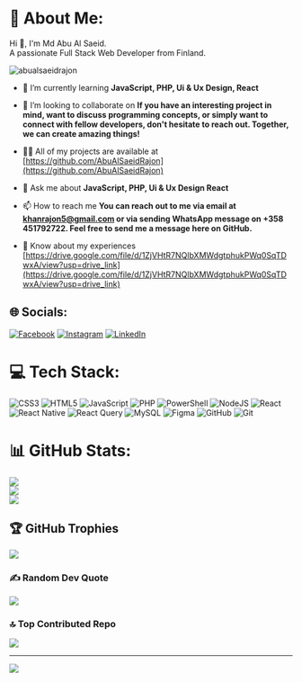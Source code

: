 # 💫 About Me:
Hi 👋, I'm Md Abu Al Saeid.<br>A passionate Full Stack Web Developer from Finland.

<p align="left"> <img src="https://komarev.com/ghpvc/?username=abualsaeidrajon&label=Profile%20views&color=0e75b6&style=flat" alt="abualsaeidrajon" /> </p>

- 🌱 I’m currently learning **JavaScript, PHP, Ui & Ux Design, React**

- 👯 I’m looking to collaborate on **If you have an interesting project in mind, want to discuss programming concepts, or simply want to connect with fellow developers, don't hesitate to reach out. Together, we can create amazing things!**

- 👨‍💻 All of my projects are available at [https://github.com/AbuAlSaeidRajon](https://github.com/AbuAlSaeidRajon)

- 💬 Ask me about **JavaScript, PHP, Ui & Ux Design React**

- 📫 How to reach me **You can reach out to me via email at khanrajon5@gmail.com or via sending WhatsApp message on +358 451792722. Feel free to send me a message here on GitHub.**

- 📄 Know about my experiences [https://drive.google.com/file/d/1ZjVHtR7NQlbXMWdgtphukPWq0SqTDwxA/view?usp=drive_link](https://drive.google.com/file/d/1ZjVHtR7NQlbXMWdgtphukPWq0SqTDwxA/view?usp=drive_link)


## 🌐 Socials:
[![Facebook](https://img.shields.io/badge/Facebook-%231877F2.svg?logo=Facebook&logoColor=white)](https://www.facebook.com/mrrajon.khan) [![Instagram](https://img.shields.io/badge/Instagram-%23E4405F.svg?logo=Instagram&logoColor=white)](https://www.instagram.com/myself_rajon/?hl=en) [![LinkedIn](https://img.shields.io/badge/LinkedIn-%230077B5.svg?logo=linkedin&logoColor=white)](https://www.linkedin.com/in/md-abu-al-saeid-b4a306290/) 

# 💻 Tech Stack:
![CSS3](https://img.shields.io/badge/css3-%231572B6.svg?style=for-the-badge&logo=css3&logoColor=white) ![HTML5](https://img.shields.io/badge/html5-%23E34F26.svg?style=for-the-badge&logo=html5&logoColor=white) ![JavaScript](https://img.shields.io/badge/javascript-%23323330.svg?style=for-the-badge&logo=javascript&logoColor=%23F7DF1E) ![PHP](https://img.shields.io/badge/php-%23777BB4.svg?style=for-the-badge&logo=php&logoColor=white) ![PowerShell](https://img.shields.io/badge/PowerShell-%235391FE.svg?style=for-the-badge&logo=powershell&logoColor=white) ![NodeJS](https://img.shields.io/badge/node.js-6DA55F?style=for-the-badge&logo=node.js&logoColor=white) ![React](https://img.shields.io/badge/react-%2320232a.svg?style=for-the-badge&logo=react&logoColor=%2361DAFB) ![React Native](https://img.shields.io/badge/react_native-%2320232a.svg?style=for-the-badge&logo=react&logoColor=%2361DAFB) ![React Query](https://img.shields.io/badge/-React%20Query-FF4154?style=for-the-badge&logo=react%20query&logoColor=white) ![MySQL](https://img.shields.io/badge/mysql-4479A1.svg?style=for-the-badge&logo=mysql&logoColor=white) ![Figma](https://img.shields.io/badge/figma-%23F24E1E.svg?style=for-the-badge&logo=figma&logoColor=white) ![GitHub](https://img.shields.io/badge/github-%23121011.svg?style=for-the-badge&logo=github&logoColor=white) ![Git](https://img.shields.io/badge/git-%23F05033.svg?style=for-the-badge&logo=git&logoColor=white)
# 📊 GitHub Stats:
![](https://github-readme-stats.vercel.app/api?username=AbuAlSaeidRajon&theme=dark&hide_border=false&include_all_commits=false&count_private=false)<br/>
![](https://github-readme-streak-stats.herokuapp.com/?user=AbuAlSaeidRajon&theme=dark&hide_border=false)<br/>
![](https://github-readme-stats.vercel.app/api/top-langs/?username=AbuAlSaeidRajon&theme=dark&hide_border=false&include_all_commits=false&count_private=false&layout=compact)

## 🏆 GitHub Trophies
![](https://github-profile-trophy.vercel.app/?username=AbuAlSaeidRajon&theme=radical&no-frame=false&no-bg=true&margin-w=4)

### ✍️ Random Dev Quote
![](https://quotes-github-readme.vercel.app/api?type=horizontal&theme=radical)

### 🔝 Top Contributed Repo
![](https://github-contributor-stats.vercel.app/api?username=AbuAlSaeidRajon&limit=5&theme=dark&combine_all_yearly_contributions=true)

---
[![](https://visitcount.itsvg.in/api?id=AbuAlSaeidRajon&icon=0&color=0)](https://visitcount.itsvg.in)

<!-- Proudly created with GPRM ( https://gprm.itsvg.in ) -->
